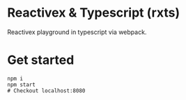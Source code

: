 # Reactivex & Typescript (rxts)
Reactivex playground in typescript via webpack.

# Get started
```shell
npm i
npm start
# Checkout localhost:8080
```
